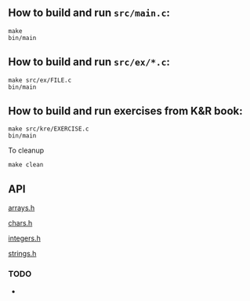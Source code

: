 ## How to build and run `src/main.c`:
```
make
bin/main
```

## How to build and run `src/ex/*.c`:
```
make src/ex/FILE.c
bin/main
```

## How to build and run exercises from K&R book:
```
make src/kre/EXERCISE.c
bin/main
```

To cleanup
```
make clean
```

## API

[arrays.h](https://github.com/tksasha/c/blob/main/include/arrays.h)

[chars.h](https://github.com/tksasha/c/blob/main/include/chars.h)

[integers.h](https://github.com/tksasha/c/blob/main/include/integers.h)

[strings.h](https://github.com/tksasha/c/blob/main/include/strings.h)

### TODO
-
